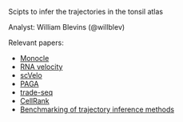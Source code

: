 Scipts to infer the trajectories in the tonsil atlas

Analyst: William Blevins (@willblev)

Relevant papers:

* [Monocle](https://www.nature.com/articles/nbt.2859)
* [RNA velocity](https://www.nature.com/articles/s41586-018-0414-6)
* [scVelo](https://www.nature.com/articles/s41587-020-0591-3)
* [PAGA](https://genomebiology.biomedcentral.com/articles/10.1186/s13059-019-1663-x)
* [trade-seq](https://www.nature.com/articles/s41467-020-14766-3)
* [CellRank](https://github.com/theislab/cellrank)
* [Benchmarking of trajectory inference methods](https://www.nature.com/articles/s41587-019-0071-9?platform=hootsuite)

